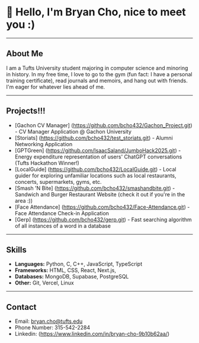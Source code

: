 # 👋 Hello, I'm Bryan Cho, nice to meet you :)

---

## About Me 

I am a Tufts University student majoring in computer science and minoring in history. In my free time, I love to go to the gym (fun fact: I have a personal training certificate), read journals and memoirs, and hang out with friends. I'm eager for whatever lies ahead of me.


---

## Projects!!!
- [Gachon CV Manager] (https://github.com/bcho432/Gachon_Project.git) - CV Manager Application @ Gachon University
- [Storiats] (https://github.com/bcho432/test_storiats.git) - Alumni Networking Application
- [GPTGreen] (https://github.com/IsaacSaland/JumboHack2025.git) - Energy expenditure representation of users' ChatGPT conversations (Tufts Hackathon Winner!)
- [LocalGuide] (https://github.com/bcho432/LocalGuide.git) - Local guider for exploring unfamiliar locations such as local restaurants, concerts, supermarkets, gyms, etc.
- [Smash 'N Bite] (https://github.com/bcho432/smashandbite.git) - Sandwich and Burger Restaurant Website (check it out if you're in the area :))
- [Face Attendance] (https://github.com/bcho432/Face-Attendance.git) - Face Attendance Check-in Application
- [Gerp] (https://github.com/bcho432/gerp.git) - Fast searching algorithm of all instances of a word in a database

---

## Skills  
- **Languages:** Python, C, C++, JavaScript, TypeScript
- **Frameworks:** HTML, CSS, React, Next.js,
- **Databases:** MongoDB, Supabase, PostgreSQL
- **Other:** Git, Vercel, Linux 

---

## Contact  
- Email: bryan.cho@tufts.edu
- Phone Number: 315-542-2284
- Linkedin: (https://www.linkedin.com/in/bryan-cho-9b10b62aa/)


